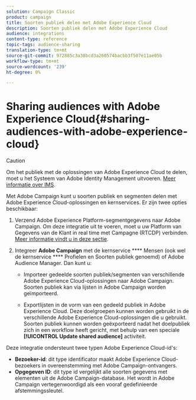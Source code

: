 ```yaml
---
solution: Campaign Classic
product: campaign
title: Soorten publiek delen met Adobe Experience Cloud
description: Soorten publiek delen met Adobe Experience Cloud
audience: integrations
content-type: reference
topic-tags: audience-sharing
translation-type: tm+mt
source-git-commit: 972885c3a38bcd3a260574bacbb3f507e11ae05b
workflow-type: tm+mt
source-wordcount: '239'
ht-degree: 0%

---
```



# Sharing audiences with Adobe Experience Cloud{#sharing-audiences-with-adobe-experience-cloud}

>[!CAUTION]
>
>Om het publiek met de oplossingen van Adobe Experience Cloud te delen, moet u het Systeem van Adobe Identity Management uitvoeren. [Meer informatie over IMS](../../integrations/using/about-adobe-id.md).

Met Adobe Campaign kunt u soorten publiek en segmenten delen met Adobe Experience Cloud-oplossingen en kernservices. Er zijn twee opties beschikbaar:

1. Verzend Adobe Experience Platform-segmentgegevens naar Adobe Campaign. Om deze integratie uit te voeren, moet u uw Platform van Gegevens van de Klant in real time met Campagne (RTCDP) verbinden. [Meer informatie vindt u in deze sectie](https://docs.adobe.com/content/help/en/experience-platform/rtcdp/destinations/destinations-cat/adobe-destinations/adobe-campaign-destination.html).


1. Integreer **Adobe Campaign** met de kernservice **** Mensen (ook wel de kernservice **** Profielen en Soorten publiek genoemd) of Adobe Audience Manager. Dan kunt u:

   * Importeer gedeelde soorten publiek/segmenten van verschillende Adobe Experience Cloud-oplossingen naar Adobe Campaign. Soorten publiek kan via lijsten in Adobe Campaign worden geïmporteerd.

   * Exportlijsten in de vorm van een gedeeld publiek in Adobe Experience Cloud. Deze doelgroepen kunnen worden gebruikt in de verschillende Adobe Experience Cloud-oplossingen die u gebruikt. Soorten publiek kunnen worden geëxporteerd nadat het doelpubliek zich in een workflow heeft gericht, met behulp van een speciale **[!UICONTROL Update shared audience]** activiteit.

Deze integratie ondersteunt twee typen Adobe Experience Cloud-id&#39;s:

* **Bezoeker-id**: dit type identificator maakt Adobe Experience Cloud-bezoekers in overeenstemming met Adobe Campaign-ontvangers.
* **Opgegeven ID**: dit type id vergelijkt alle soorten gegevens met elementen uit de Adobe Campaign-database. Het wordt in Adobe Campaign vertegenwoordigd als een vooraf gedefinieerde afstemmingssleutel.
